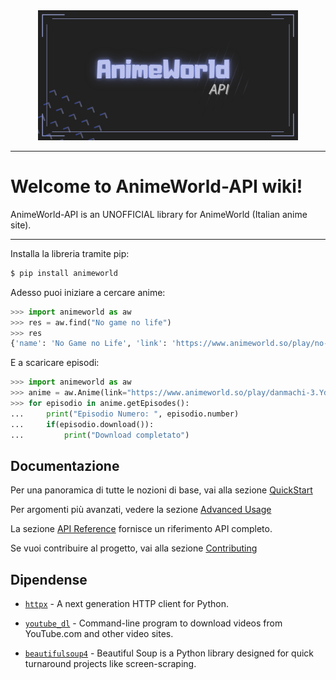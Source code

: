<p align="center" style="margin: 0 0 10px">
  <img height="208" src="static/img/AnimeWorld-API.png" alt='AnimeWorld-API'>
</p>

---

# Welcome to AnimeWorld-API wiki!

AnimeWorld-API is an UNOFFICIAL library for AnimeWorld (Italian anime site).

---

Installa la libreria tramite pip: 
```bash
$ pip install animeworld
```

Adesso puoi iniziare a cercare anime:
```python
>>> import animeworld as aw
>>> res = aw.find("No game no life")
>>> res
{'name': 'No Game no Life', 'link': 'https://www.animeworld.so/play/no-game-no-life.IJUH1', ...}
```

E a scaricare episodi:
```python
>>> import animeworld as aw
>>> anime = aw.Anime(link="https://www.animeworld.so/play/danmachi-3.Ydt8-")
>>> for episodio in anime.getEpisodes():
...     print("Episodio Numero: ", episodio.number)
...     if(episodio.download()):
...         print("Download completato")
```

## Documentazione

Per una panoramica di tutte le nozioni di base, vai alla sezione [QuickStart](usage/quickstart.md)

Per argomenti più avanzati, vedere la sezione [Advanced Usage](usage/advanced.md)

La sezione [API Reference](api-reference/developer-interface.md) fornisce un riferimento API completo.

Se vuoi contribuire al progetto, vai alla sezione [Contributing](community/contributing.md)

## Dipendense

- [`httpx`](https://github.com/encode/httpx) - A next generation HTTP client for Python.

- [`youtube_dl`](https://github.com/ytdl-org/youtube-dl) - Command-line program to download videos from YouTube.com and other video sites.

- [`beautifulsoup4`](https://www.crummy.com/software/BeautifulSoup/bs4/doc/) - Beautiful Soup is a Python library designed for quick turnaround projects like screen-scraping.
